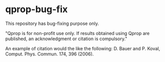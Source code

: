 # qprop-bug-fix
This repository has bug-fixing purpose only.

"Qprop is for non-profit use only. If results obtained using Qprop are published, an acknowledgment or citation is compulsory."

An example of citation would the like the following:
D. Bauer and P. Koval, Comput. Phys. Commun. 174, 396 (2006).

